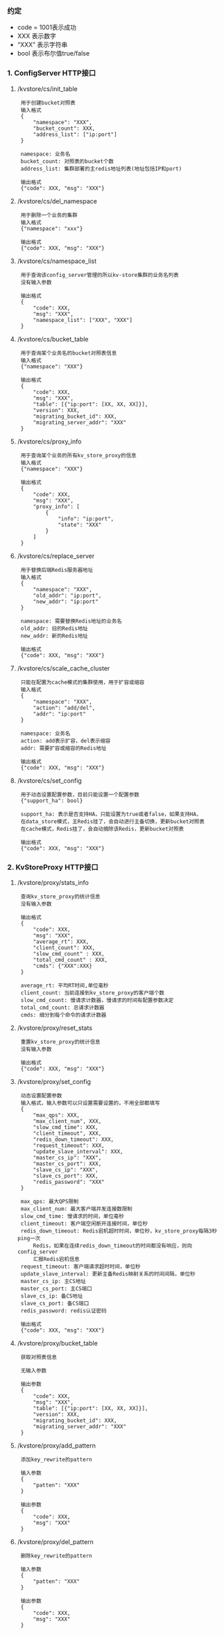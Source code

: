 
### 约定
* code = 1001表示成功
* XXX 表示数字
* “XXX” 表示字符串
* bool 表示布尔值true/false

### 1. ConfigServer HTTP接口

1. /kvstore/cs/init_table

		用于创建bucket对照表
		输入格式
		{
			"namespace": "XXX", 
			"bucket_count": XXX, 
			"address_list": ["ip:port"]
		}
		
		namespace: 业务名
		bucket_count: 对照表的bucket个数
		address_list: 集群部署的主redis地址列表(地址包括IP和port) 
		
		输出格式
		{"code": XXX, "msg": "XXX"}
	
2. /kvstore/cs/del_namespace

		用于删除一个业务的集群
		输入格式
		{"namespace": "xxx"}
		
		输出格式
		{"code": XXX, "msg": "XXX"}
		
3. /kvstore/cs/namespace_list

		用于查询该config_server管理的所以kv-store集群的业务名列表
		没有输入参数
		
		输出格式
		{
			"code": XXX, 
			"msg": "XXX", 
			"namespace_list": ["XXX", "XXX"]
		}
		
4. /kvstore/cs/bucket_table

		用于查询某个业务名的bucket对照表信息
		输入格式
		{"namespace": "XXX"}

		输出格式
		{
			"code": XXX, 
			"msg": "XXX", 
			"table": [{"ip:port": [XX, XX, XX]}], 
			"version": XXX,
			"migrating_bucket_id": XXX, 
			"migrating_server_addr": "XXX"
		}
		
5. /kvstore/cs/proxy_info

		用于查询某个业务的所有kv_store_proxy的信息
		输入格式
		{"namespace": "XXX"}
		
		输出格式
		{
			"code": XXX, 
			"msg": "XXX", 
			"proxy_info": [ 
				{
					"info": "ip:port", 		
					"state": "XXX"
				}
			]
		}
		
6. /kvstore/cs/replace_server

		用于替换后端Redis服务器地址
		输入格式
		{
			"namespace": "XXX", 
			"old_addr": "ip:port", 
			"new_addr": "ip:port"
		}
		
		namespace: 需要替换Redis地址的业务名
		old_addr: 旧的Redis地址
		new_addr: 新的Redis地址
		
		输出格式
		{"code": XXX, "msg": "XXX"}
		
7. /kvstore/cs/scale_cache_cluster

		只能在配置为cache模式的集群使用，用于扩容或缩容
		输入格式
		{
			"namespace": "XXX", 
			"action": "add/del", 
			"addr": "ip:port"
		}
		
		namespace: 业务名
		action:	add表示扩容，del表示缩容
		addr: 需要扩容或缩容的Redis地址
		
		输出格式
		{"code": XXX, "msg": "XXX"}
	
8. /kvstore/cs/set_config

		用于动态设置配置参数，目前只能设置一个配置参数
		{"support_ha": bool}
		
		support_ha: 表示是否支持HA，只能设置为true或者false，如果支持HA，
		在data_store模式，主Redis挂了，会自动进行主备切换，更新bucket对照表
		在cache模式，Redis挂了，会自动摘除该Redis，更新bucket对照表
				
		输出格式
		{"code": XXX, "msg": "XXX"}

### 2. KvStoreProxy HTTP接口

1. /kvstore/proxy/stats_info

		查询kv_store_proxy的统计信息
		没有输入参数
	
		输出格式
		{
			"code": XXX, 
			"msg": "XXX", 
			"average_rt": XXX, 
			"client_count": XXX, 
			"slow_cmd_count" : XXX, 
			"total_cmd_count" : XXX, 
			"cmds": {"XXX":XXX}
		}
	
		average_rt: 平均RT时间,单位毫秒
		client_count: 当前连接到kv_store_proxy的客户端个数
		slow_cmd_count: 慢请求计数器，慢请求的时间有配置参数决定
		total_cmd_count: 总请求计数器
		cmds: 细分到每个命令的请求计数器
	
2. /kvstore/proxy/reset_stats

		重置kv_store_proxy的统计信息
		没有输入参数
	
		输出格式
		{"code": XXX, "msg": "XXX"}
	
3. /kvstore/proxy/set_config

		动态设置配置参数
		输入格式，输入参数可以只设置需要设置的，不用全部都填写
		{
			"max_qps": XXX, 
			"max_client_num", XXX, 
			"slow_cmd_time": XXX, 
			"client_timeout", XXX,
			"redis_down_timeout": XXX, 
			"request_timeout": XXX,
			"update_slave_interval": XXX,
			"master_cs_ip": "XXX", 
			"master_cs_port": XXX, 
			"slave_cs_ip": "XXX", 
			"slave_cs_port": XXX,
			"redis_password": "XXX"
		}
		
		max_qps: 最大QPS限制
		max_client_num: 最大客户端并发连接数限制
		slow_cmd_time: 慢请求的时间，单位毫秒
		client_timeout: 客户端空闲断开连接时间，单位秒
		redis_down_timeout: Redis宕机超时时间，单位秒，kv_store_proxy每隔3秒ping一次
			Redis，如果在连续redis_down_timeout的时间都没有响应，则向config_server
			汇报Redis宕机信息
		request_timeout: 客户端请求超时时间，单位秒
		update_slave_interval: 更新主备Redis映射关系的时间间隔，单位秒
		master_cs_ip: 主CS地址
		master_cs_port: 主CS端口
		slave_cs_ip: 备CS地址
		slave_cs_port: 备CS端口
		redis_password: redis认证密码
	
		输出格式
		{"code": XXX, "msg": "XXX"}

4. /kvstore/proxy/bucket_table
	
		获取对照表信息
		
		无输入参数
		
		输出参数
		{
			"code": XXX, 
			"msg": "XXX", 
			"table": [{"ip:port": [XX, XX, XX]}], 
			"version": XXX,
			"migrating_bucket_id": XXX, 
			"migrating_server_addr": "XXX"
		}
	
5. /kvstore/proxy/add_pattern

		添加key_rewrite的pattern
		
		输入参数
		{
			"patten": "XXX"
		}
		
		输出参数
		{
			"code": XXX, 
			"msg": "XXX"
		}
		
6. /kvstore/proxy/del_pattern 

		删除key_rewrite的pattern
		
		输入参数
		{
			"patten": "XXX"
		}
		
		输出参数
		{
			"code": XXX, 
			"msg": "XXX"
		}

		